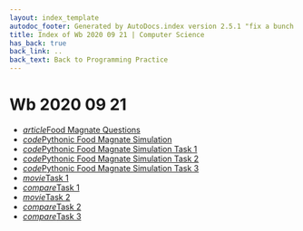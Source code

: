 ```yaml
---
layout: index_template
autodoc_footer: Generated by AutoDocs.index version 2.5.1 "fix a bunch of bugs" ⓒ Starwort, 2020
title: Index of Wb 2020 09 21 | Computer Science
has_back: true
back_link: ..
back_text: Back to Programming Practice
---
```


# **Wb 2020 09 21**

- <a href='./food_magnate_questions.md'><i title='MD file' class="material-icons">article</i>Food Magnate Questions</a>
- <a href='./pythonic_food_magnate_simulation.py'><i title='PY file' class="material-icons">code</i>Pythonic Food Magnate Simulation</a>
- <a href='./pythonic_food_magnate_simulation_task_1.py'><i title='PY file' class="material-icons">code</i>Pythonic Food Magnate Simulation Task 1</a>
- <a href='./pythonic_food_magnate_simulation_task_2.py'><i title='PY file' class="material-icons">code</i>Pythonic Food Magnate Simulation Task 2</a>
- <a href='./pythonic_food_magnate_simulation_task_3.py'><i title='PY file' class="material-icons">code</i>Pythonic Food Magnate Simulation Task 3</a>
- <a href='./task_1.cast'><i title='CAST file' class="material-icons">movie</i>Task 1</a>
- <a href='./task_1.diff'><i title='DIFF file' class="material-icons">compare</i>Task 1</a>
- <a href='./task_2.cast'><i title='CAST file' class="material-icons">movie</i>Task 2</a>
- <a href='./task_2.diff'><i title='DIFF file' class="material-icons">compare</i>Task 2</a>
- <a href='./task_3.diff'><i title='DIFF file' class="material-icons">compare</i>Task 3</a>
